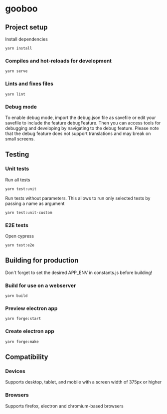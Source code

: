 # gooboo

## Project setup
Install dependencies
```
yarn install
```

### Compiles and hot-reloads for development
```
yarn serve
```

### Lints and fixes files
```
yarn lint
```

### Debug mode
To enable debug mode, import the debug.json file as savefile or edit your savefile to include the feature debugFeature.
Then you can access tools for debugging and developing by navigating to the debug feature.
Please note that the debug feature does not support translations and may break on small screens.

## Testing

### Unit tests
Run all tests
```
yarn test:unit
```

Run tests without parameters. This allows to run only selected tests by passing a name as argument
```
yarn test:unit-custom
```

### E2E tests
Open cypress
```
yarn test:e2e
```

## Building for production

Don't forget to set the desired APP_ENV in constants.js before building!

### Build for use on a webserver
```
yarn build
```

### Preview electron app
```
yarn forge:start
```

### Create electron app
```
yarn forge:make
```

## Compatibility

### Devices
Supports desktop, tablet, and mobile with a screen width of 375px or higher

### Browsers
Supports firefox, electron and chromium-based browsers
